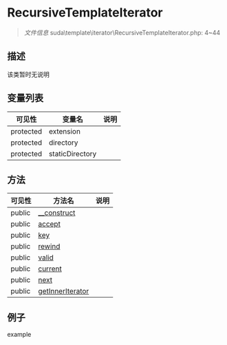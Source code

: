 #  RecursiveTemplateIterator 

> *文件信息* suda\template\iterator\RecursiveTemplateIterator.php: 4~44





## 描述



该类暂时无说明


## 变量列表
| 可见性 |  变量名   | 说明 |
|--------|----|------|
| protected    | extension | | 
| protected    | directory | | 
| protected    | staticDirectory | | 

## 方法

| 可见性 | 方法名 | 说明 |
|--------|-------|------|
|  public  |[__construct](RecursiveTemplateIterator/__construct.md) |  |
|  public  |[accept](RecursiveTemplateIterator/accept.md) |  |
|  public  |[key](RecursiveTemplateIterator/key.md) |  |
|  public  |[rewind](RecursiveTemplateIterator/rewind.md) |  |
|  public  |[valid](RecursiveTemplateIterator/valid.md) |  |
|  public  |[current](RecursiveTemplateIterator/current.md) |  |
|  public  |[next](RecursiveTemplateIterator/next.md) |  |
|  public  |[getInnerIterator](RecursiveTemplateIterator/getInnerIterator.md) |  |
 

## 例子

example